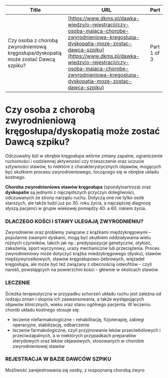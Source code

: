 | **Title**       | **URL**           | **Part**              |
|-----------------|-------------------|-----------------------|
| Czy osoba z chorobą zwyrodnieniową kręgosłupa/dyskopatią może zostać Dawcą szpiku?         | [https://www.dkms.pl/dawka-wiedzy/o-rejestracji/czy-osoba-majaca-chorobe-zwyrodnieniowa-kregoslupa-dyskopatia-moze-zostac-dawca-szpiku](https://www.dkms.pl/dawka-wiedzy/o-rejestracji/czy-osoba-majaca-chorobe-zwyrodnieniowa-kregoslupa-dyskopatia-moze-zostac-dawca-szpiku)    | Part 1 of 3          |

# Czy osoba z chorobą zwyrodnieniową kręgosłupa/dyskopatią może zostać Dawcą szpiku?

Odczuwalny ból w obrębie kręgosłupa wtórne zmiany zapalne, ograniczenie ruchomości i codziennej aktywności czy trzeszczenie oraz uczucie sztywności stawów, to niektóre z charakterystycznych objawów, mogących być skutkiem procesu zwyrodnieniowego, toczącego się w obrębie układu kostnego.


**Choroba zwyrodnieniowa stawów kręgosłupa** (spondyloartroza) oraz **dyskopatie** są jednymi z najczęstszych przyczyn dolegliwości, odczuwanych ze strony narządu ruchu. Dotyczą one nie tylko osób starszych, ale także ludzi już po 30\. roku życia, a najczęściej diagnozę słyszą pacjenci w grupie wiekowej pomiędzy 40\. a 60\. rokiem życia.


### DLACZEGO KOŚCI I STAWY ULEGAJĄ ZWYRODNIENIU?


Zwyrodnienie oraz problemy związane z krążkami międzykręgowymi – popularnie zwanymi dyskami, mogą być skutkiem oddziaływania wielu różnych czynników, takich jak np.: predyspozycje genetyczne, otyłość, zakażenia, sport wyczynowy, urazy mechaniczne lub przeciążenia. Proces zwyrodnieniowy może dotyczyć krążka miedzykręgowego (dysku), stawów międzywyrostkowych, stawów kręgosłupowo\-żebrowych, więzadeł kręgosłupa, ale może być też związany z obecnością osteofitów \- czyli narośli, powstających na powierzchni kości \- głównie w okolicach stawów.


### **LECZENIE**


Ścieżka terapeutyczna w przypadku schorzeń układu ruchu jest zależna od rodzaju zmian i stopnia ich zaawansowania, a także występujących objawów klinicznych, wieku oraz stanu ogólnego pacjenta. W leczeniu chorób układu kostnego stosuje się:


* leczenie niefarmakologiczne \- rehabilitację, fizjoterapię, zabiegi operacyjne, stabilizację, odbarczenie
* leczenie farmakologiczne, czyli przyjmowanie leków przeciwbólowych i przeciwzapalnych, a w niektórych przypadkach preparatów sterydowych oraz leków objawowych, stosowanych w chorobie zwyrodnieniowej stawów


### REJESTRACJA W BAZIE DAWCÓW SZPIKU


Możliwość zarejestrowania się osoby, z rozpoznaną chorobą zwyro